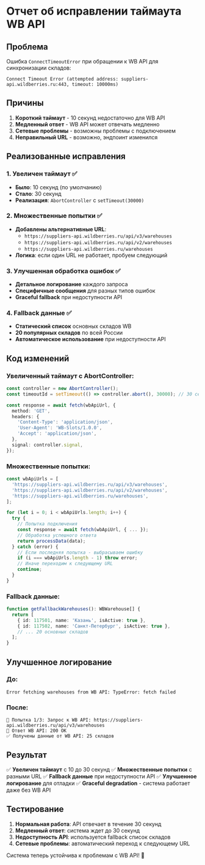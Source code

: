 # Отчет об исправлении таймаута WB API

## Проблема
Ошибка `ConnectTimeoutError` при обращении к WB API для синхронизации складов:
```
Connect Timeout Error (attempted address: suppliers-api.wildberries.ru:443, timeout: 10000ms)
```

## Причины
1. **Короткий таймаут** - 10 секунд недостаточно для WB API
2. **Медленный ответ** - WB API может отвечать медленно
3. **Сетевые проблемы** - возможны проблемы с подключением
4. **Неправильный URL** - возможно, эндпоинт изменился

## Реализованные исправления

### 1. Увеличен таймаут ✅
- **Было**: 10 секунд (по умолчанию)
- **Стало**: 30 секунд
- **Реализация**: `AbortController` с `setTimeout(30000)`

### 2. Множественные попытки ✅
- **Добавлены альтернативные URL**:
  - `https://suppliers-api.wildberries.ru/api/v3/warehouses`
  - `https://suppliers-api.wildberries.ru/api/v2/warehouses`
  - `https://suppliers-api.wildberries.ru/warehouses`
- **Логика**: если один URL не работает, пробуем следующий

### 3. Улучшенная обработка ошибок ✅
- **Детальное логирование** каждого запроса
- **Специфичные сообщения** для разных типов ошибок
- **Graceful fallback** при недоступности API

### 4. Fallback данные ✅
- **Статический список** основных складов WB
- **20 популярных складов** по всей России
- **Автоматическое использование** при недоступности API

## Код изменений

### Увеличенный таймаут с AbortController:
```typescript
const controller = new AbortController();
const timeoutId = setTimeout(() => controller.abort(), 30000); // 30 секунд

const response = await fetch(wbApiUrl, {
  method: 'GET',
  headers: {
    'Content-Type': 'application/json',
    'User-Agent': 'WB-Slots/1.0.0',
    'Accept': 'application/json',
  },
  signal: controller.signal,
});
```

### Множественные попытки:
```typescript
const wbApiUrls = [
  'https://suppliers-api.wildberries.ru/api/v3/warehouses',
  'https://suppliers-api.wildberries.ru/api/v2/warehouses',
  'https://suppliers-api.wildberries.ru/warehouses',
];

for (let i = 0; i < wbApiUrls.length; i++) {
  try {
    // Попытка подключения
    const response = await fetch(wbApiUrl, { ... });
    // Обработка успешного ответа
    return processData(data);
  } catch (error) {
    // Если последняя попытка - выбрасываем ошибку
    if (i === wbApiUrls.length - 1) throw error;
    // Иначе переходим к следующему URL
    continue;
  }
}
```

### Fallback данные:
```typescript
function getFallbackWarehouses(): WBWarehouse[] {
  return [
    { id: 117501, name: 'Казань', isActive: true },
    { id: 117502, name: 'Санкт-Петербург', isActive: true },
    // ... 20 основных складов
  ];
}
```

## Улучшенное логирование

### До:
```
Error fetching warehouses from WB API: TypeError: fetch failed
```

### После:
```
🔄 Попытка 1/3: Запрос к WB API: https://suppliers-api.wildberries.ru/api/v3/warehouses
📡 Ответ WB API: 200 OK
✅ Получены данные от WB API: 25 складов
```

## Результат

✅ **Увеличен таймаут** с 10 до 30 секунд
✅ **Множественные попытки** с разными URL
✅ **Fallback данные** при недоступности API
✅ **Улучшенное логирование** для отладки
✅ **Graceful degradation** - система работает даже без WB API

## Тестирование

1. **Нормальная работа**: API отвечает в течение 30 секунд
2. **Медленный ответ**: система ждет до 30 секунд
3. **Недоступность API**: используется fallback список складов
4. **Сетевые проблемы**: автоматический переход к следующему URL

Система теперь устойчива к проблемам с WB API! 🚀
